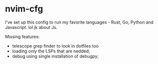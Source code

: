 # nvim-cfg

I've set up this config to run my favorite languages - Rust, Go, Python and Javascript. lol jk about Js.

Missing features:

* telescope grep finder to look in dotfiles too
* loading only the LSPs that are nedded;
* debug using single installation of debugpy;

